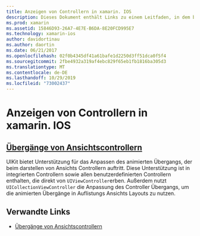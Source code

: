 ```yaml
---
title: Anzeigen von Controllern in xamarin. IOS
description: Dieses Dokument enthält Links zu einem Leitfaden, in dem beschrieben wird, wie die animierten Übergänge zwischen Ansichts Controllern in xamarin. IOS angepasst werden.
ms.prod: xamarin
ms.assetid: 15846D93-26A7-4E7E-B6DA-8E20FCD995E7
ms.technology: xamarin-ios
author: davidortinau
ms.author: daortin
ms.date: 06/21/2017
ms.openlocfilehash: 02f0b4345df41a61bafe1d2250d3ff51dca0f5f4
ms.sourcegitcommit: 2fbe4932a319af4ebc829f65eb1fb1816ba305d3
ms.translationtype: MT
ms.contentlocale: de-DE
ms.lasthandoff: 10/29/2019
ms.locfileid: "73002437"
---
```

# <a name="view-controllers-in-xamarinios"></a>Anzeigen von Controllern in xamarin. IOS

## <a name="view-controller-transitionstransitionsmd"></a>[Übergänge von Ansichtscontrollern](transitions.md)

UIKit bietet Unterstützung für das Anpassen des animierten Übergangs, der beim darstellen von Ansichts Controllern auftritt. Diese Unterstützung ist in integrierten Controllern sowie allen benutzerdefinierten Controllern enthalten, die direkt von `UIViewController`erben. Außerdem nutzt `UICollectionViewController` die Anpassung des Controller Übergangs, um die animierten Übergänge in Auflistungs Ansichts Layouts zu nutzen.

## <a name="related-links"></a>Verwandte Links

- [Übergänge von Ansichtscontrollern](~/ios/user-interface/ios-ui/view-controllers/transitions.md)
